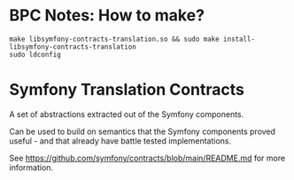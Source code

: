 # BPC Notes: How to make?

```shell
make libsymfony-contracts-translation.so && sudo make install-libsymfony-contracts-translation
sudo ldconfig
```

Symfony Translation Contracts
=============================

A set of abstractions extracted out of the Symfony components.

Can be used to build on semantics that the Symfony components proved useful - and
that already have battle tested implementations.

See https://github.com/symfony/contracts/blob/main/README.md for more information.
